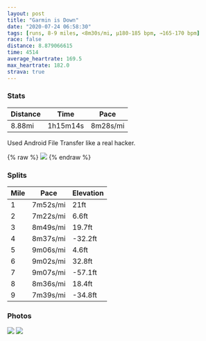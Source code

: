 ```yaml
---
layout: post
title: "Garmin is Down"
date: "2020-07-24 06:58:30"
tags: [runs, 8-9 miles, <8m30s/mi, μ180-185 bpm, →165-170 bpm]
race: false
distance: 8.879066615
time: 4514
average_heartrate: 169.5
max_heartrate: 182.0
strava: true
---
```


### Stats

| Distance | Time | Pace |
|----------|------|------|
|8.88mi|1h15m14s|8m28s/mi|

Used Android File Transfer like a real hacker.

{% raw %}
<img src='https://maps.googleapis.com/maps/api/staticmap?maptype=roadmap&path=enc:oawwF~prbMg@~Ai@`AYRHe@Qj@cAGeAn@e@Fy@}@ESPMe@[QJEhBuA[@Oc@@Wc@G[o@GM]b@mAp@e@h@_CvAmBPuBa@y@Ig@i@g@e@KkAgBsAs@m@i@]AI_@WSgB]k@e@Qi@_@Qa@@[m@E_@HUYPwAoAk@RmAq@eAM_As@m@Sm@c@q@gAa@a@o@A]QuAgAyAeA_Aa@]g@@a@MQm@GmAu@g@K}@PsBsBi@_AmBgAuDD_@KBaAGmBbA{Db@}@tAmBQsDZeA^e@t@eBBsC_@cB]a@aDaBsEqCiAuAYk@Uu@G_ABm@bAiFAu@Se@_BcCyBeBkAmBs@uBaAeA}BgA_AOy@HwAdAk@L}@Gg@Q_CaCm@iAqAuC}@OiANsAq@aB]iEiBuAoA}@_BeAmAqEyBuByAi@}@e@iAMoA]aB?wAFe@GyA_AqCeA{@kEoCo@s@iAg@gEiDwAq@{AoAk@USYoC}A{CJyCg@kB`@SZaAd@}@@}@MeCmAy@q@qCyC{AuBk@c@_@Qg@CeAVeAAmCe@gA]wA{AmAaDOQa@Iw@Rc@~@@fAF\jArCSrAk@v@e@BkBgAOKc@iAkA_AaCaA{@IaAf@s@bAaB`EYnBApCYx@E^PhApAbBn@Pl@YXe@`@aDjAiAf@K`A@~Bk@`BVf@h@rA|Bh@rBFl@f@hAf@f@`A^x@j@h@z@LdAj@`Cj@lAt@fAtAfAhBt@bE|Bx@fAt@vBz@fAhA\vCE^Hn@j@h@z@~@vDp@fBp@`AvAvAhB`A|BXzAKpCu@xBNz@b@~@p@xAnAz@pAbA|Bt@p@f@TfDIvBz@jAdAvEbH`AfAr@j@`@j@~BxEhBtB|A\\KjAAxBSlCNh@Tl@jATf@X|AVt@RT`CvA`A^ZXlAd@dALlDhB`BdCVPbArBtCdDfBx@N`@XTt@Fn@t@RHf@jA`@nBC`CG~@Vj@|@Z@RNLf@?vAa@t@Cr@Hd@l@jBZh@d@z@U`@LZd@tAv@Vn@ZVROj@Nl@nBlAz@Vl@j@v@zAfAbA\dAx@z@J\RPd@q@pBg@hAc@lCuA`Ba@fBWJO\Gn@dHfBrBzAt@\t@n@NAlAz@n@Gh@b@vB`CAvAHJz@C&key=AIzaSyC1MId7bFpkLXNAaYhBSTb8jLyiSqzbDtM&size=800x800&markers=color:yellow|label:S|40.7556,-73.992&markers=color:green|label:F|40.758539999999975,-73.99246999999994'>
{% endraw %}

### Splits

| Mile | Pace | Elevation |
|------|------|-----------|
|1|7m52s/mi|21ft|
|2|7m22s/mi|6.6ft|
|3|8m49s/mi|19.7ft|
|4|8m37s/mi|-32.2ft|
|5|9m06s/mi|4.6ft|
|6|9m02s/mi|32.8ft|
|7|9m07s/mi|-57.1ft|
|8|8m36s/mi|18.4ft|
|9|7m39s/mi|-34.8ft|

### Photos
<img src='https://dgtzuqphqg23d.cloudfront.net/ClcyZUL3j88ZB2JMREK_Cm-nrywh1fRH9UBhyf5SJ_E-768x768.jpg'>

<img src='https://dgtzuqphqg23d.cloudfront.net/HEhj66pqeiohjIYiZZ7OCYpoPSA5d53yKc8nn1P-YYE-768x767.jpg'>
